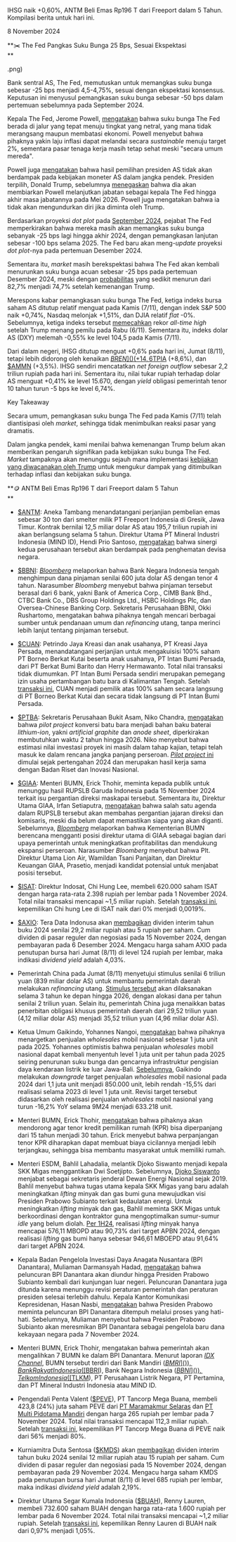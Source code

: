 IHSG naik +0,60%, ANTM Beli Emas Rp196 T dari Freeport dalam 5 Tahun. Kompilasi berita untuk hari ini.

8 November 2024

**✂️ The Fed Pangkas Suku Bunga 25 Bps, Sesuai Ekspektasi  
**

.png)

Bank sentral AS, The Fed, memutuskan untuk memangkas suku bunga sebesar -25 bps menjadi 4,5-4,75%, sesuai dengan ekspektasi konsensus. Keputusan ini menyusul pemangkasan suku bunga sebesar -50 bps dalam pertemuan sebelumnya pada September 2024.

Kepala The Fed, Jerome Powell, [mengatakan](https://www.reuters.com/markets/rates-bonds/fed-cut-rates-with-new-landscape-decipher-after-trump-win-2024-11-07/) bahwa suku bunga The Fed berada di jalur yang tepat menuju tingkat yang netral, yang mana tidak merangsang maupun membatasi ekonomi. Powell menyebut bahwa pihaknya yakin laju inflasi dapat melandai secara _sustainable_ menuju target 2%, sementara pasar tenaga kerja masih tetap sehat meski "secara umum mereda".

Powell juga [mengatakan](https://www.reuters.com/markets/rates-bonds/fed-cut-rates-with-new-landscape-decipher-after-trump-win-2024-11-07/) bahwa hasil pemilihan presiden AS tidak akan berdampak pada kebijakan moneter AS dalam jangka pendek. Presiden terpilih, Donald Trump, sebelumnya [menegaskan](https://edition.cnn.com/2024/11/07/politics/trump-fed-chair/index.html) bahwa dia akan membiarkan Powell melanjutkan jabatan sebagai kepala The Fed hingga akhir masa jabatannya pada Mei 2026. Powell juga mengatakan bahwa ia tidak akan mengundurkan diri jika diminta oleh Trump.

Berdasarkan proyeksi _dot plot_ pada [September 2024](https://snips.stockbit.com/snips-terbaru/-the-fed-mulai-siklus-pemangkasan-suku-bunga#:~:text=Proyeksi%C2%A0dot,50%20bps.), pejabat The Fed memperkirakan bahwa mereka masih akan memangkas suku bunga sebanyak -25 bps lagi hingga akhir 2024, dengan pemangkasan lanjutan sebesar -100 bps selama 2025. The Fed baru akan meng-_update_ proyeksi _dot plot_-nya pada pertemuan Desember 2024.

Sementara itu, _market_ masih berekspektasi bahwa The Fed akan kembali menurunkan suku bunga acuan sebesar -25 bps pada pertemuan Desember 2024, meski dengan [probabilitas](https://www.cmegroup.com/markets/interest-rates/cme-fedwatch-tool.html) yang sedikit menurun dari 82,7% menjadi 74,7% setelah kemenangan Trump.

Merespons kabar pemangkasan suku bunga The Fed, ketiga indeks bursa saham AS ditutup relatif menguat pada Kamis (7/11), dengan indek S&P 500 naik +0,74%, Nasdaq melonjak +1,51%, dan DJIA relatif _flat_ -0%. Sebelumnya, ketiga indeks tersebut [memecahkan](https://www.reuters.com/markets/us/sp-500-futures-soar-record-high-after-trump-claims-victory-2024-11-06/) rekor _all-time high_ setelah Trump menang pemilu pada Rabu (6/11). Sementara itu, indeks dolar AS (DXY) melemah -0,55% ke level 104,5 pada Kamis (7/11).

Dari dalam negeri, IHSG ditutup menguat +0,6% pada hari ini, Jumat (8/11), tetapi lebih didorong oleh kenaikan [$BREN]() (+14,6%), [$TPIA]() (+8,6%), dan [$AMMN]() (+3,5%). IHSG sendiri mencatatkan _net foreign outflow_ sebesar 2,2 triliun rupiah pada hari ini. Sementara itu, nilai tukar rupiah terhadap dolar AS menguat +0,41% ke level 15.670, dengan _yield_ obligasi pemerintah tenor 10 tahun turun -5 bps ke level 6,74%.

Key Takeaway

Secara umum, pemangkasan suku bunga The Fed pada Kamis (7/11) telah diantisipasi oleh _market_, sehingga tidak menimbulkan reaksi pasar yang dramatis.

Dalam jangka pendek, kami menilai bahwa kemenangan Trump belum akan memberikan pengaruh signifikan pada kebijakan suku bunga The Fed. _Market_ tampaknya akan menunggu sejauh mana implementasi [kebijakan yang diwacanakan oleh Trump](https://snips.stockbit.com/snips-terbaru/trump-unggul-hasil-quick-count-ihsg-tertekan) untuk mengukur dampak yang ditimbulkan terhadap inflasi dan kebijakan suku bunga.

**🪙 ANTM Beli Emas Rp196 T dari Freeport dalam 5 Tahun  
**

- [$ANTM](): Aneka Tambang menandatangani perjanjian pembelian emas sebesar 30 ton dari smelter milik PT Freeport Indonesia di Gresik, Jawa Timur. Kontrak bernilai 12,5 miliar dolar AS atau 195,7 triliun rupiah ini akan berlangsung selama 5 tahun. Direktur Utama PT Mineral Industri Indonesia (MIND ID), Hendi Prio Santoso, [mengatakan](https://katadata.co.id/finansial/korporasi/672ccd7a38ef3/antam-borong-30-ton-emas-freeport-indonesia-senilai-hampir-rp-200-triliun) bahwa sinergi kedua perusahaan tersebut akan berdampak pada penghematan devisa negara.
- [$BBNI](): _[Bloomberg](https://www.bloomberg.com/news/articles/2024-11-07/bank-negara-indonesia-to-sign-600-million-loan-from-six-banks)_ melaporkan bahwa Bank Negara Indonesia tengah menghimpun dana pinjaman senilai 600 juta dolar AS dengan tenor 4 tahun. Narasumber _Bloomberg_ menyebut bahwa pinjaman tersebut berasal dari 6 bank, yakni Bank of America Corp., CIMB Bank Bhd., CTBC Bank Co., DBS Group Holdings Ltd., HSBC Holdings Plc, dan Oversea-Chinese Banking Corp. Sekretaris Perusahaan BBNI, Okki Rushartomo, mengatakan bahwa pihaknya tengah mencari berbagai sumber untuk pendanaan umum dan _refinancing_ utang, tanpa merinci lebih lanjut tentang pinjaman tersebut.
- [$CUAN](): Petrindo Jaya Kreasi dan anak usahanya, PT Kreasi Jaya Persada, menandatangani perjanjian untuk mengakuisisi 100% saham PT Borneo Berkat Kutai beserta anak usahanya, PT Intan Bumi Persada, dari PT Berkat Bumi Barito dan Herry Hermawanto. Total nilai transaksi tidak diumumkan. PT Intan Bumi Persada sendiri merupakan pemegang izin usaha pertambangan batu bara di Kalimantan Tengah. Setelah [transaksi ini](https://www.idx.co.id/StaticData/NewsAndAnnouncement/ANNOUNCEMENTSTOCK/From_EREP/202411/11000d2ba6_acb92b5503.pdf), CUAN menjadi pemilik atas 100% saham secara langsung di PT Borneo Berkat Kutai dan secara tidak langsung di PT Intan Bumi Persada.
- [$PTBA](): Sekretaris Perusahaan Bukit Asam, Niko Chandra, [mengatakan](https://industri.kontan.co.id/news/bukit-asam-ptba-targetkan-pilot-project-hilirisasi-batubara-dalam-dua-tahun) bahwa _pilot project_ konversi batu bara menjadi bahan baku baterai _lithium-ion_, yakni _artificial graphite_ dan _anode sheet_, diperkirakan membutuhkan waktu 2 tahun hingga 2026. Niko menyebut bahwa estimasi nilai investasi proyek ini masih dalam tahap kajian, tetapi telah masuk ke dalam rencana jangka panjang perseroan. [_Pilot project_ ini](https://snips.stockbit.com/snips-terbaru/vinfast-groundbreaking-pabrik-us200-juta-di-subang#:~:text=%24PTBA%3A%20Direktur%20Portofolio,dan%20Inovasi%20(BRIN).) dimulai sejak pertengahan 2024 dan merupakan hasil kerja sama dengan Badan Riset dan Inovasi Nasional.
- [$GIAA](): Menteri BUMN, Erick Thohir, meminta kepada publik untuk menunggu hasil RUPSLB Garuda Indonesia pada 15 November 2024 terkait isu pergantian direksi maskapai tersebut. Sementara itu, Direktur Utama GIAA, Irfan Setiaputra, [mengatakan](https://katadata.co.id/finansial/bursa/672da3e885c1e/erick-thohir-respons-isu-bos-lion-air-jadi-dirut-garuda-indonesia) bahwa salah satu agenda dalam RUPSLB tersebut akan membahas pergantian jajaran direksi dan komisaris, meski dia belum dapat memastikan siapa yang akan diganti. Sebelumnya, _[Bloomberg](https://snips.stockbit.com/snips-terbaru/-ekonomi-indonesia-melandai-ke-495-yoy-pada-3q24#:~:text=%24GIAA%3A%C2%A0Bloomberg,150%20pesawat.)_ melaporkan bahwa Kementerian BUMN berencana mengganti posisi direktur utama di GIAA sebagai bagian dari upaya pemerintah untuk meningkatkan profitabilitas dan mendukung ekspansi perseroan. Narasumber _Bloomberg_ menyebut bahwa Plt. Direktur Utama Lion Air, Wamildan Tsani Panjaitan, dan Direktur Keuangan GIAA, Prasetio, menjadi kandidat potensial untuk menjabat posisi tersebut.
- [$ISAT](): Direktur Indosat, Chi Hung Lee, membeli 620.000 saham ISAT dengan harga rata-rata 2.398 rupiah per lembar pada 1 November 2024. Total nilai transaksi mencapai ~1,5 miliar rupiah. Setelah [transaksi ini](https://www.idx.co.id/StaticData/NewsAndAnnouncement/ANNOUNCEMENTSTOCK/From_EREP/202411/89d9e0511e_7a7e0e3a4e.pdf), kepemilikan Chi hung Lee di ISAT naik dari 0% menjadi 0,0019%.
- [$AXIO](): Tera Data Indonusa akan [membagikan](https://www.idx.co.id/StaticData/NewsAndAnnouncement/ANNOUNCEMENTSTOCK/From_EREP/202411/c2b8089210_f5c9e153f5.pdf) dividen interim tahun buku 2024 senilai 29,2 miliar rupiah atau 5 rupiah per saham. Cum dividen di pasar reguler dan negosiasi pada 15 November 2024, dengan pembayaran pada 6 Desember 2024. Mengacu harga saham AXIO pada penutupan bursa hari Jumat (8/11) di level 124 rupiah per lembar, maka indikasi _dividend yield_ adalah 4,03%.

- Pemerintah China pada Jumat (8/11) menyetujui stimulus senilai 6 triliun yuan (839 miliar dolar AS) untuk membantu pemerintah daerah melakukan _refinancing_ utang. [Stimulus tersebut](https://apnews.com/article/china-economy-stimulus-d3ba981eb1fb9894fa9e8a08ffac40ee) akan dilaksanakan selama 3 tahun ke depan hingga 2026, dengan alokasi dana per tahun senilai 2 triliun yuan. Selain itu, pemerintah China juga menaikkan batas penerbitan obligasi khusus pemerintah daerah dari 29,52 triliun yuan (4,12 miliar dolar AS) menjadi 35,52 triliun yuan (4,96 miliar dolar AS).
- Ketua Umum Gaikindo, Yohannes Nangoi, [mengatakan](https://otomotif.bisnis.com/read/20241107/46/1814250/gaikindo-bidik-penjualan-mobil-tembus-1-juta-unit-di-2025?utm_source=mobile&utm_medium=search) bahwa pihaknya menargetkan penjualan _wholesales_ mobil nasional sebesar 1 juta unit pada 2025. Yohannes optimistis bahwa penjualan _wholesales_ mobil nasional dapat kembali menyentuh level 1 juta unit per tahun pada 2025 seiring penurunan suku bunga dan gencarnya infrastruktur pengisian daya kendaraan listrik ke luar Jawa-Bali. [Sebelumnya](https://snips.stockbit.com/snips-terbaru/akra-rendahnya-pemulihan-kinerja-3q24-di-bawah-ekspektasi#:~:text=Ketua%20I%20Gabungan,74%2C5%25%20dari%20target.), Gaikindo melakukan _downgrade_ target penjualan _wholesales_ mobil nasional pada 2024 dari 1,1 juta unit menjadi 850.000 unit, lebih rendah -15,5% dari realisasi selama 2023 di level 1 juta unit. Revisi target tersebut didasarkan oleh realisasi penjualan _wholesales_ mobil nasional yang turun -16,2% YoY selama 9M24 menjadi 633.218 unit.
- Menteri BUMN, Erick Thohir, [mengatakan](https://www.kompas.com/properti/read/2024/11/08/070000821/erick-thohir-usul-tenor-kpr-diperpanjang-jadi-30-tahun) bahwa pihaknya akan mendorong agar tenor kredit pemilikan rumah (KPR) bisa diperpanjang dari 15 tahun menjadi 30 tahun. Erick menyebut bahwa perpanjangan tenor KPR diharapkan dapat membuat biaya cicilannya menjadi lebih terjangkau, sehingga bisa membantu masyarakat untuk memiliki rumah.
- Menteri ESDM, Bahlil Lahadalia, melantik Djoko Siswanto menjadi kepala SKK Migas menggantikan Dwi Soetjipto. Sebelumnya, [Djoko Siswanto](https://katadata.co.id/berita/energi/672daaff01724/profil-djoko-siswanto-yang-baru-dilantik-bahlil-jadi-kepala-skk-migas) menjabat sebagai sekretaris jenderal Dewan Energi Nasional sejak 2019. Bahlil menyebut bahwa tugas utama kepala SKK Migas yang baru adalah meningkatkan _lifting_ minyak dan gas bumi guna mewujudkan visi Presiden Prabowo Subianto terkait kedaulatan energi. Untuk meningkatkan _lifting_ minyak dan gas, Bahlil meminta SKK Migas untuk berkoordinasi dengan kontraktor guna mengoptimalkan sumur-sumur _idle_ yang belum diolah. [Per 1H24](https://migas.esdm.go.id/post/perlu-peran-bersama-stakeholders-untuk-peningkatan-realisasi-lifting-migas#:~:text=Dari%20asumsi%2Dasumi,82%20per%20barel.), realisasi _lifting_ minyak hanya mencapai 576,11 MBOPD atau 90,73% dari target APBN 2024, dengan realisasi _lifting_ gas bumi hanya sebesar 946,61 MBOEPD atau 91,64% dari target APBN 2024.
- Kepala Badan Pengelola Investasi Daya Anagata Nusantara (BPI Danantara), Muliaman Darmansyah Hadad, [mengatakan](https://nasional.kompas.com/read/2024/11/07/06415801/peluncuran-danantara-diundur-hingga-prabowo-kembali-dari-luar-negeri?page=all) bahwa peluncuran BPI Danantara akan diundur hingga Presiden Prabowo Subianto kembali dari kunjungan luar negeri. Peluncuran Danantara juga ditunda karena menunggu revisi peraturan pemerintah dan peraturan presiden selesai terlebih dahulu. Kepala Kantor Komunikasi Kepresidenan, Hasan Nasbi, [mengatakan](https://sumbar.antaranews.com/berita/640885/prabowo-ingin-peluncuran-danantara-ditempuh-dengan-proses-hati-hati) bahwa Presiden Prabowo meminta peluncuran BPI Danantara ditempuh melalui proses yang hati-hati. Sebelumnya, Muliaman menyebut bahwa Presiden Prabowo Subianto akan meresmikan BPI Danantara sebagai pengelola baru dana kekayaan negara pada 7 November 2024.
- Menteri BUMN, Erick Thohir, mengatakan bahwa pemerintah akan mengalihkan 7 BUMN ke dalam BPI Danantara. Menurut laporan _[IDX Channel](https://www.idxchannel.com/economics/erick-thohir-jelaskan-tujuh-bumn-akan-dialihkan-ke-danantara)_, BUMN tersebut terdiri dari Bank Mandiri ([$BMRI]()), Bank Rakyat Indonesia ([$BBRI]()), Bank Negara Indonesia ([$BBNI]()), Telkom Indonesia ([$TLKM]()), PT Perusahaan Listrik Negara, PT Pertamina, dan PT Mineral Industri Indonesia atau MIND ID.
- Pengendali Penta Valent ([$PEVE]()), PT Tancorp Mega Buana, membeli 423,8 (24%) juta saham PEVE dari [PT Maramakmur Selaras](https://www.idx.co.id/StaticData/NewsAndAnnouncement/ANNOUNCEMENTSTOCK/From_EREP/202411/723d1ef1d4_af3cfc51cf.pdf) dan [PT Multi Pidotama Mandiri](https://www.idx.co.id/StaticData/NewsAndAnnouncement/ANNOUNCEMENTSTOCK/From_EREP/202411/40d4565a06_322a57c862.pdf) dengan harga 265 rupiah per lembar pada 7 November 2024. Total nilai transaksi mencapai 112,3 miliar rupiah. Setelah [transaksi ini](https://www.idx.co.id/StaticData/NewsAndAnnouncement/ANNOUNCEMENTSTOCK/From_EREP/202411/eaa01670f0_3926aa6946.pdf), kepemilikan PT Tancorp Mega Buana di PEVE naik dari 56% menjadi 80%.
- Kurniamitra Duta Sentosa ([$KMDS](https://emailer.stockbit.com/t/c/5930612c-12f5-4fb9-892b-b21baf9644ac/018c905c-b4c9-47d2-4402-b795e6644c8b)) akan [membagikan](https://emailer.stockbit.com/t/c/f1037a13-7ae0-41af-9785-340229ebdd15/018c905c-b4c9-47d2-4402-b795e6644c8b) dividen interim tahun buku 2024 senilai 12 miliar rupiah atau 15 rupiah per saham. Cum dividen di pasar reguler dan negosiasi pada 15 November 2024, dengan pembayaran pada 29 November 2024. Mengacu harga saham KMDS pada penutupan bursa hari Jumat (8/11) di level 685 rupiah per lembar, maka indikasi _dividend yield_ adalah 2,19%.
- Direktur Utama Segar Kumala Indonesia ([$BUAH](https://emailer.stockbit.com/t/c/59ca15c2-7d44-450b-9b11-320d27e48db8/018c905c-b4c9-47d2-4402-b795e6644c8b)), Renny Lauren, membeli 732.600 saham BUAH dengan harga rata-rata 1.600 rupiah per lembar pada 6 November 2024. Total nilai transaksi mencapai ~1,2 miliar rupiah. Setelah [transaksi ini](https://emailer.stockbit.com/t/c/ecdffa97-b507-4625-b39c-c7386cf14cfd/018c905c-b4c9-47d2-4402-b795e6644c8b), kepemilikan Renny Lauren di BUAH naik dari 0,97% menjadi 1,05%.
